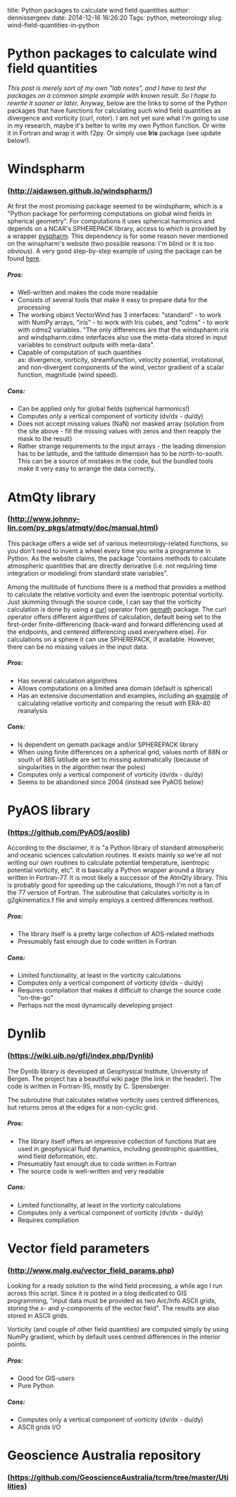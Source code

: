 title: Python packages to calculate wind field quantities
author: dennissergeev
date: 2014-12-16 16:26:20
Tags: python, meteorology
slug: wind-field-quantities-in-python

# Python packages to calculate wind field quantities

_This post is merely sort of my own "lab notes", and I have to test the packages on a common simple example with known result. So I hope to rewrite it sooner or later._ Anyway, below are the links to some of the Python packages that have functions for calculating such wind field quantities as divergence and vorticity (curl, rotor). I am not yet sure what I'm going to use in my research, maybe it's better to write my own Python function. Or write it in Fortran and wrap it with f2py. Or simply use **Iris** package (see update below!). 

# Windspharm

### (http://ajdawson.github.io/windspharm/)

At first the most promising package seemed to be windspharm, which is a "Python package for performing computations on global wind fields in spherical geometry". For computations it uses spherical harmonics and depends on a NCAR's SPHEREPACK library, access to which is provided by a wrapper [pyspharm](https://code.google.com/p/pyspharm/). This dependency is for some reason never mentioned on the winspharm's website (two possible reasons: I'm blind or it is too obvious). A very good step-by-step example of using the package can be found [here](https://ocefpaf.github.io/python4oceanographers/blog/2014/04/28/windspharm/).

##### Pros:

  * Well-written and makes the code more readable
  * Consists of several tools that make it easy to prepare data for the processing
  * The working object VectorWind has 3 interfaces: "standard" - to work with NumPy arrays, "iris" - to work with Iris cubes, and "cdms" - to work with cdms2 variables. "The only differences are that the windspharm.iris and windspharm.cdms interfaces also use the meta-data stored in input variables to construct outputs with meta-data".
  * Capable of computation of such quantities as: divergence, vorticity, streamfunction, velocity potential, irrotational, and non-divergent components of the wind, vector gradient of a scalar function, magnitude (wind speed).

##### Cons:

  * Can be applied only for global fields (spherical harmonics!)
  * Computes only a vertical component of vorticity (dv/dx - du/dy)
  * Does not accept missing values (NaN) nor masked array (solution from the site above - fill the missing values with zeros and then reapply the mask to the result)
  * Rather strange requirements to the input arrays - the leading dimension has to be latitude, and the latitude dimension has to be north-to-south. This can be a source of mistakes in the code, but the bundled tools make it very easy to arrange the data correctly.

# AtmQty library

### (http://www.johnny-lin.com/py_pkgs/atmqty/doc/manual.html)

This package offers a wide set of various meteorology-related functions, so you don't need to invent a wheel every time you write a programme in Python. As the website claims, the package "contains methods to calculate atmospheric quantities that are directly derivative (i.e. not requiring time integration or modeling) from standard state variables".

Among the multitude of functions there is a method that provides a method to calculate the relative vorticity and even the isentropic potential vorticity. Just skimming through the source code, I can say that the vorticity calculation is done by using a [curl](http://www.johnny-lin.com/py_pkgs/gemath/doc/curl_2d.html) operator from [gemath](http://www.johnny-lin.com/py_pkgs/gemath/doc/index.html) package. The curl operator offers different algorithms of calculation, default being set to the first-order finite-differencing (back-ward and forward differencing used at the endpoints, and centered differencing used everywhere else). For calculations on a sphere it can use SPHEREPACK, if available. However, there can be no missing values in the input data.

##### Pros:

  * Has several calculation algorithms
  * Allows computations on a limited area domain (default is spherical)
  * Has an extensive documentation and examples, including an [example](http://www.johnny-lin.com/py_pkgs/atmqty/doc/test_vort.html) of calculating relative vorticity and comparing the result with ERA-40 reanalysis

##### Cons:

  * Is dependent on gemath package and/or SPHEREPACK library
  * When using finite differences on a spherical grid, values north of 88N or south of 88S latitude are set to missing automatically (because of singularities in the algorithm near the poles)
  * Computes only a vertical component of vorticity (dv/dx - du/dy)
  * Seems to be abandoned since 2004 (instead see PyAOS below)

# PyAOS library

### (https://github.com/PyAOS/aoslib)

According to the disclaimer, it is "a Python library of standard atmospheric and oceanic sciences calculation routines. It exists mainly so we're all not writing our own routines to calculate potential temperature, isentropic potential vorticity, etc". It is basically a Python wrapper around a library written in Fortran-77. It is most likely a successor of the AtmQty library. This is probably good for speeding up the calculations, though I'm not a fan of the 77 version of Fortran. The subroutine that calculates vorticity is in g2gkinematics.f file and simply employs a centred differences method.

##### Pros:

  * The library itself is a pretty large collection of AOS-related methods
  * Presumably fast enough due to code written in Fortran

##### Cons:

  * Limited functionality, at least in the vorticity calculations
  * Computes only a vertical component of vorticity (dv/dx - du/dy)
  * Requires compilation that makes it difficult to change the source code "on-the-go"
  * Perhaps not the most dynamically developing project

# Dynlib

### (https://wiki.uib.no/gfi/index.php/Dynlib)

The Dynlib library is developed at Geophysical Institute, University of Bergen. The project has a beautiful wiki page (the link in the header). The code is written in Fortran-95, mostly by C. Spensberger.

The subroutine that calculates relative vorticity uses centred differences, but returns zeros at the edges for a non-cyclic grid.

##### Pros:

  * The library itself offers an impressive collection of functions that are used in geophysical fluid dynamics, including geostrophic quantities, wind field deformation, etc.
  * Presumably fast enough due to code written in Fortran
  * The source code is well-written and very readable

##### Cons:

  * Limited functionality, at least in the vorticity calculations
  * Computes only a vertical component of vorticity (dv/dx - du/dy)
  * Requires compilation

# Vector field parameters

### (http://www.malg.eu/vector_field_params.php)

Looking for a ready solution to the wind field processing, a while ago I run across this script. Since it is posted in a blog dedicated to GIS programming, "input data must be provided as two Arc/Info ASCII grids, storing the x- and y-components of the vector field". The results are also stored in ASCII grids.

Vorticity (and couple of other field quantities) are computed simply by using NumPy gradient, which by default uses centred differences in the interior points.

##### Pros:

  * Good for GIS-users
  * Pure Python

##### Cons:

  * Computes only a vertical component of vorticity (dv/dx - du/dy)
  * ASCII grids I/O

# Geoscience Australia repository

### (https://github.com/GeoscienceAustralia/tcrm/tree/master/Utilities)
